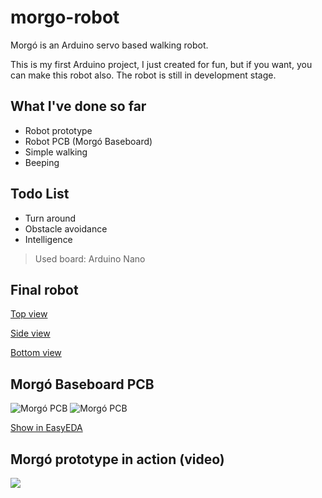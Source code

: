 # morgo-robot
Morgó is an Arduino servo based walking robot.

This is my first Arduino project, I just created for fun, but if you want, you can make this robot also. The robot is still in development stage. 

## What I've done so far
- Robot prototype
- Robot PCB (Morgó Baseboard)
- Simple walking
- Beeping

## Todo List
- Turn around
- Obstacle avoidance
- Intelligence

> Used board: Arduino Nano

## Final robot
[Top view](https://i.ibb.co/qrJdfvK/DSC02855.jpg)

[Side view](https://i.ibb.co/s5TP9HP/DSC02861.jpg)

[Bottom view](https://i.ibb.co/N9YCXnr/DSC02850.jpg)

## Morgó Baseboard PCB
![Morgó PCB](https://i.ibb.co/vdwhfys/morg-pcb-render.jpg)
![Morgó PCB](https://i.ibb.co/SQcDwnK/morgo-pcb.png)

[Show in EasyEDA](https://easyeda.com/editor#id=|d3472d13615d43efb4ab0998634fb5ee)

## Morgó prototype in action (video)
[![](http://img.youtube.com/vi/fhtldUSOp_k/0.jpg)](http://www.youtube.com/watch?v=fhtldUSOp_k "Morgó in action")
